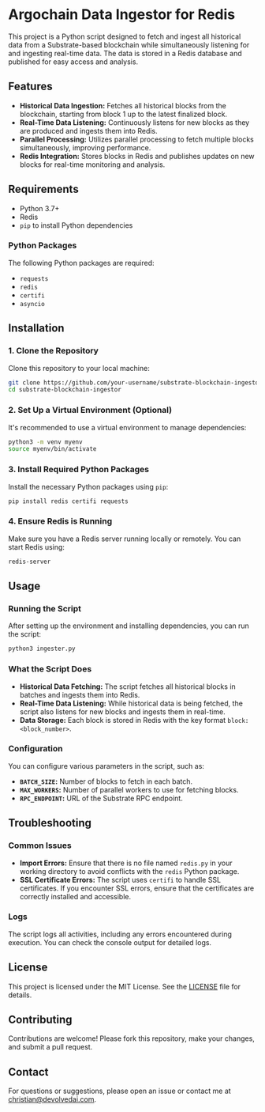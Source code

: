 # Argochain Data Ingestor for Redis

This project is a Python script designed to fetch and ingest all historical data from a Substrate-based blockchain while simultaneously listening for and ingesting real-time data. The data is stored in a Redis database and published for easy access and analysis.

## Features

- **Historical Data Ingestion:** Fetches all historical blocks from the blockchain, starting from block 1 up to the latest finalized block.
- **Real-Time Data Listening:** Continuously listens for new blocks as they are produced and ingests them into Redis.
- **Parallel Processing:** Utilizes parallel processing to fetch multiple blocks simultaneously, improving performance.
- **Redis Integration:** Stores blocks in Redis and publishes updates on new blocks for real-time monitoring and analysis.

## Requirements

- Python 3.7+
- Redis
- `pip` to install Python dependencies

### Python Packages

The following Python packages are required:

- `requests`
- `redis`
- `certifi`
- `asyncio`

## Installation

### 1. Clone the Repository

Clone this repository to your local machine:

```bash
git clone https://github.com/your-username/substrate-blockchain-ingestor.git
cd substrate-blockchain-ingestor
```

### 2. Set Up a Virtual Environment (Optional)

It's recommended to use a virtual environment to manage dependencies:

```bash
python3 -m venv myenv
source myenv/bin/activate
```

### 3. Install Required Python Packages

Install the necessary Python packages using `pip`:

```bash
pip install redis certifi requests
```

### 4. Ensure Redis is Running

Make sure you have a Redis server running locally or remotely. You can start Redis using:

```bash
redis-server
```

## Usage

### Running the Script

After setting up the environment and installing dependencies, you can run the script:

```bash
python3 ingester.py
```

### What the Script Does

- **Historical Data Fetching:** The script fetches all historical blocks in batches and ingests them into Redis.
- **Real-Time Data Listening:** While historical data is being fetched, the script also listens for new blocks and ingests them in real-time.
- **Data Storage:** Each block is stored in Redis with the key format `block:<block_number>`.

### Configuration

You can configure various parameters in the script, such as:

- **`BATCH_SIZE`:** Number of blocks to fetch in each batch.
- **`MAX_WORKERS`:** Number of parallel workers to use for fetching blocks.
- **`RPC_ENDPOINT`:** URL of the Substrate RPC endpoint.

## Troubleshooting

### Common Issues

- **Import Errors:** Ensure that there is no file named `redis.py` in your working directory to avoid conflicts with the `redis` Python package.
- **SSL Certificate Errors:** The script uses `certifi` to handle SSL certificates. If you encounter SSL errors, ensure that the certificates are correctly installed and accessible.

### Logs

The script logs all activities, including any errors encountered during execution. You can check the console output for detailed logs.

## License

This project is licensed under the MIT License. See the [LICENSE](LICENSE) file for details.

## Contributing

Contributions are welcome! Please fork this repository, make your changes, and submit a pull request.

## Contact

For questions or suggestions, please open an issue or contact me at christian@devolvedai.com.
